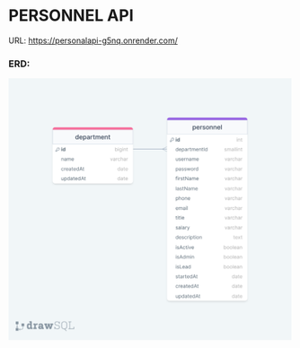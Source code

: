 # PERSONNEL API

URL: https://personalapi-g5nq.onrender.com/

### ERD:

![ERD](./erdPersonnelAPI.png)

